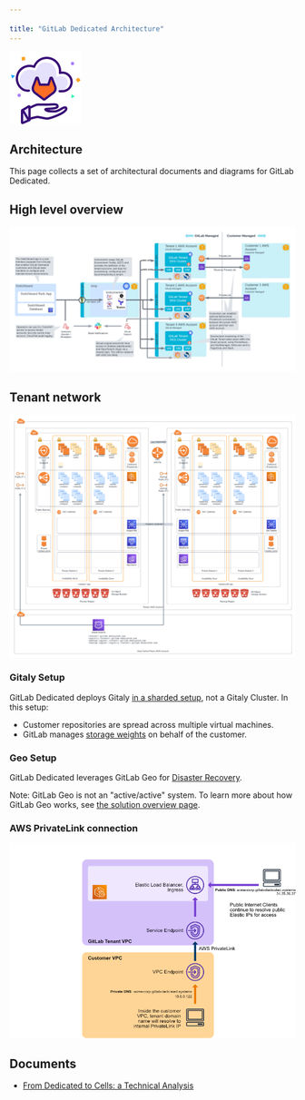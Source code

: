 ```yaml
---

title: "GitLab Dedicated Architecture"
---
```


![GitLab Dedicated Group logo](./img/dedicated_team_logo.png)

## Architecture

This page collects a set of architectural documents and diagrams for GitLab Dedicated.

## High level overview

![High level overview diagram for GitLab Dedicated](./img/high-level-diagram.png)

## Tenant network

![Tenant network diagram for GitLab Dedicated](./img/tenant-network-diagram.png)

### Gitaly Setup

GitLab Dedicated deploys Gitaly [in a sharded setup](https://docs.gitlab.com/ee/administration/gitaly/#before-deploying-gitaly-cluster), not a Gitaly Cluster. In this setup:

- Customer repositories are spread across multiple virtual machines.
- GitLab manages [storage weights](https://docs.gitlab.com/ee/administration/repository_storage_paths.html#configure-where-new-repositories-are-stored) on behalf of the customer.

### Geo Setup

GitLab Dedicated leverages GitLab Geo for [Disaster Recovery](https://docs.gitlab.com/ee/subscriptions/gitlab_dedicated/#disaster-recovery).

Note: GitLab Geo is not an "active/active" system. To learn more about how GitLab Geo works, see [the solution overview page](https://about.gitlab.com/solutions/geo/).

### AWS PrivateLink connection

![AWS PrivateLink diagram for GitLab Dedicated](./img/privatelink-diagram.png)

## Documents

- [From Dedicated to Cells: a Technical Analysis](from-dedicated-to-cells-technical-analysis.html)
